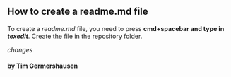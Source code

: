 ## How to create a readme.md file

To create a _readme.md_ file, you need to press **cmd+spacebar and type in _texedit_**. Create the file in the repository folder.

_changes_


#### **by Tim Germershausen**
